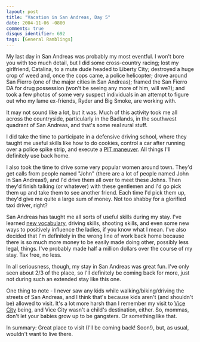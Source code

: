 ```yaml
---
layout: post
title: "Vacation in San Andreas, Day 5"
date: 2004-11-06 -0800
comments: true
disqus_identifier: 692
tags: [General Ramblings]
---
```

My last day in San Andreas was probably my most eventful. I won't bore
you with too much detail, but I did some cross-country racing; lost my
girlfriend, Catalina, to a mute dude headed to Liberty City; destroyed a
huge crop of weed and, once the cops came, a police helicopter; drove
around San Fierro (one of the major cities in San Andreas); framed the
San Fierro DA for drug possession (won't be seeing any more of him, will
we?); and took a few photos of some very suspect individuals in an
attempt to figure out who my lame ex-friends, Ryder and Big Smoke, are
working with.

 It may not sound like a lot, but it was. Much of this activity took me
all across the countryside, particularly in the Badlands, in the
southwest quadrant of San Andreas, and that's some real rural stuff.

 I did take the time to participate in a defensive driving school, where
they taught me useful skills like how to do cookies, control a car after
running over a police spike strip, and execute a [PIT
maneuver](http://en.wikipedia.org/wiki/PIT_maneuver). All things I'll
definitely use back home.

 I also took the time to drive some very popular women around town.
They'd get calls from people named "John" (there are a lot of people
named John in San Andreas!), and I'd drive them all over to meet these
Johns. Then they'd finish talking (or whatever) with these gentlemen and
I'd go pick them up and take them to see another friend. Each time I'd
pick them up, they'd give me quite a large sum of money. Not too shabby
for a glorified taxi driver, right?

 San Andreas has taught me all sorts of useful skills during my stay.
I've learned [new vocabulary](http://en.wikipedia.org/wiki/Cholo),
driving skills, shooting skills, and even some new ways to positively
influence the ladies, if you know what I mean. I've also decided that
I'm definitely in the wrong line of work back home because there is so
much more money to be easily made doing other, possibly less legal,
things. I've probably made half a million dollars over the course of my
stay. Tax free, no less.

 In all seriousness, though, my stay in San Andreas was great fun. I've
only seen about 2/3 of the place, so I'll definitely be coming back for
more, just not during such an extended stay like this one.

 One thing to note - I never saw any kids while walking/biking/driving
the streets of San Andreas, and I think that's because kids aren't (and
shouldn't be) allowed to visit. It's a lot more harsh than I remember my
visit to [Vice
City](http://www.amazon.com/exec/obidos/ASIN/B0000696CZ/mhsvortex)
being, and Vice City wasn't a child's destination, either. So, mommas,
don't let your babies grow up to be gangsters. Or something like that.

 In summary: Great place to visit (I'll be coming back! Soon!), but, as
usual, wouldn't want to live there.
